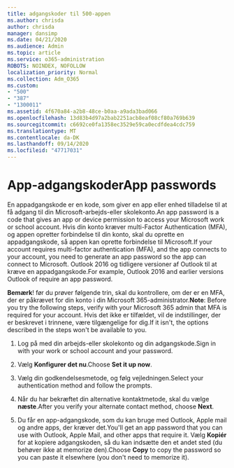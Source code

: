 ```yaml
---
title: adgangskoder til 500-appen
ms.author: chrisda
author: chrisda
manager: dansimp
ms.date: 04/21/2020
ms.audience: Admin
ms.topic: article
ms.service: o365-administration
ROBOTS: NOINDEX, NOFOLLOW
localization_priority: Normal
ms.collection: Adm_O365
ms.custom:
- "500"
- "387"
- "1300011"
ms.assetid: 4f670a84-a2b8-48ce-b0aa-a9ada3bad066
ms.openlocfilehash: 13d83b4d97a2bab2251acb8eaf08cf80a769b639
ms.sourcegitcommit: c6692ce0fa1358ec3529e59ca0ecdfdea4cdc759
ms.translationtype: MT
ms.contentlocale: da-DK
ms.lasthandoff: 09/14/2020
ms.locfileid: "47717031"
---
```

# <a name="app-passwords"></a><span data-ttu-id="12758-102">App-adgangskoder</span><span class="sxs-lookup"><span data-stu-id="12758-102">App passwords</span></span>

<span data-ttu-id="12758-103">En appadgangskode er en kode, som giver en app eller enhed tilladelse til at få adgang til din Microsoft-arbejds-eller skolekonto.</span><span class="sxs-lookup"><span data-stu-id="12758-103">An app password is a code that gives an app or device permission to access your Microsoft work or school account.</span></span> <span data-ttu-id="12758-104">Hvis din konto kræver multi-Factor Authentication (MFA), og appen opretter forbindelse til din konto, skal du oprette en appadgangskode, så appen kan oprette forbindelse til Microsoft.</span><span class="sxs-lookup"><span data-stu-id="12758-104">If your account requires multi-factor authentication (MFA), and the app connects to your account, you need to generate an app password so the app can connect to Microsoft.</span></span> <span data-ttu-id="12758-105">Outlook 2016 og tidligere versioner af Outlook til at kræve en appadgangskode.</span><span class="sxs-lookup"><span data-stu-id="12758-105">For example, Outlook 2016 and earlier versions Outlook of require an app password.</span></span>

 <span data-ttu-id="12758-106">**Bemærk**! før du prøver følgende trin, skal du kontrollere, om der er en MFA, der er påkrævet for din konto i din Microsoft 365-administrator.</span><span class="sxs-lookup"><span data-stu-id="12758-106">**Note**: Before you try the following steps, verify with your Microsoft 365 admin that MFA is required for your account.</span></span> <span data-ttu-id="12758-107">Hvis det ikke er tilfældet, vil de indstillinger, der er beskrevet i trinnene, være tilgængelige for dig.</span><span class="sxs-lookup"><span data-stu-id="12758-107">If it isn't, the options described in the steps won't be available to you.</span></span>

1. <span data-ttu-id="12758-108">Log på med din arbejds-eller skolekonto og din adgangskode.</span><span class="sxs-lookup"><span data-stu-id="12758-108">Sign in with your work or school account and your password.</span></span>

2. <span data-ttu-id="12758-109">Vælg **Konfigurer det nu**.</span><span class="sxs-lookup"><span data-stu-id="12758-109">Choose **Set it up now**.</span></span>

3. <span data-ttu-id="12758-110">Vælg din godkendelsesmetode, og følg vejledningen.</span><span class="sxs-lookup"><span data-stu-id="12758-110">Select your authentication method and follow the prompts.</span></span>

4. <span data-ttu-id="12758-111">Når du har bekræftet din alternative kontaktmetode, skal du vælge **næste**.</span><span class="sxs-lookup"><span data-stu-id="12758-111">After you verify your alternate contact method, choose **Next**.</span></span>

5. <span data-ttu-id="12758-112">Du får en app-adgangskode, som du kan bruge med Outlook, Apple mail og andre apps, der kræver det.</span><span class="sxs-lookup"><span data-stu-id="12758-112">You'll get an app password that you can use with Outlook, Apple Mail, and other apps that require it.</span></span> <span data-ttu-id="12758-113">Vælg **Kopiér** for at kopiere adgangskoden, så du kan indsætte den et andet sted (du behøver ikke at memorize den).</span><span class="sxs-lookup"><span data-stu-id="12758-113">Choose **Copy** to copy the password so you can paste it elsewhere (you don't need to memorize it).</span></span>

